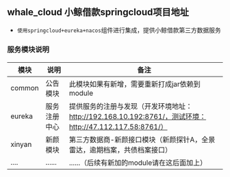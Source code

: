 ## whale_cloud 小鲸借款springcloud项目地址

- `使用springcloud+eureka+nacos`组件进行集成，提供小鲸借款第三方数据服务

### 服务模块说明

#### 

模块 |说明 |备注
------- | ------- | -------
common | 公告模块 | 此模块如果有新增，需要重新打成jar依赖到module
eureka | 服务注册中心 | 提供服务的注册与发现（开发环境地址：http://192.168.10.192:8761/，测试环境：http://47.112.117.58:8761/）
xinyan | 新颜模块 | 第三方数据商-新颜接口模块（新颜探针A，全景雷达，逾期档案，共债档案接口）
....|......|......（后续有新加的module请在这后面加上）

 
